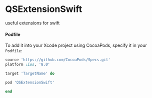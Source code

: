# QSExtensionSwift
useful extensions for swift



#### Podfile

To add it into your Xcode project using CocoaPods, specify it in your `Podfile`:

```ruby
source 'https://github.com/CocoaPods/Specs.git'
platform :ios, '8.0'

target 'TargetName' do

pod 'QSExtensionSwift'

end
```
